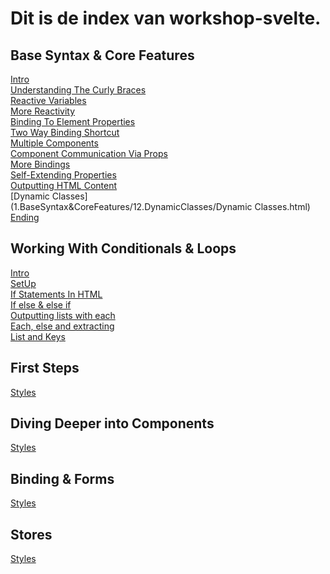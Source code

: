 # Dit is de index van workshop-svelte.

## Base Syntax & Core Features
[Intro](1.BaseSyntax&CoreFeatures/1.Intro/Intro.html) <br>
[Understanding The Curly Braces](1.BaseSyntax&CoreFeatures/2.UnderstandingTheCurlyBraces/UnderstandingTheCurlyBraces.html) <br>
[Reactive Variables](1.BaseSyntax&CoreFeatures/3.ReactiveVariables/ReactiveVariable.html) <br>
[More Reactivity](1.BaseSyntax&CoreFeatures/4.MoreReactivity/MoreReactivity.html) <br>
[Binding To Element Properties](1.BaseSyntax&CoreFeatures/5.BindingToElementProperties/BindingToElementProperties.html) <br>
[Two Way Binding Shortcut](1.BaseSyntax&CoreFeatures/6.TwoWayBindingShortcut/TwoWayBindingShortcut.html) <br>
[Multiple Components](1.BaseSyntax&CoreFeatures/7.MultipleComponents/MultipleComponents.html) <br>
[Component Communication Via Props](1.BaseSyntax&CoreFeatures/8.ComponentCommunicationViaProps/ComponentCommicationViaProps.html) <br>
[More Bindings](1.BaseSyntax&CoreFeatures/9.MoreBindings/MoreBindings.html) <br>
[Self-Extending Properties](1.BaseSyntax&CoreFeatures/10.SelfExtendingProperties/SelfExtendingProperties.html) <br>
[Outputting HTML Content](1.BaseSyntax&CoreFeatures/11.OutputtingHTMLcontent/OutputtingHTMLContent.html) <br>
[Dynamic Classes](1.BaseSyntax&CoreFeatures/12.DynamicClasses/Dynamic Classes.html) <br>
[Ending](1.BaseSyntax&CoreFeatures/13.End/End.html) <br>

## Working With Conditionals & Loops
[Intro](2.WorkingWithConditionals&Loops\1.Intro\Intro.html) <br>
[SetUp](2.WorkingWithConditionals&Loops\1.Intro\Setup.html) <br>
[If Statements In HTML](2.WorkingWithConditionals&Loops\2.IfStatementsInHTML\IfStatementsInHTML.html) <br>
[If else & else if](2.WorkingWithConditionals&Loops\3.IfElseElseIf\IfElseElseIf.html) <br>
[Outputting lists with each](2.WorkingWithConditionals&Loops\4.OutputtingListsWithEach\OutputtingListWithEach.html) <br>
[Each, else and extracting](2.WorkingWithConditionals&Loops\5.EachElseAndExtracting\EachElseAndExtracting.html) <br>
[List and Keys](2.WorkingWithConditionals&Loops\6.ListAndKeys\ListAndKeys.html) <br>


## First Steps
[Styles](3.FirstSteps\Styles.html) <br>


## Diving Deeper into Components
[Styles](4.ComponentDeepDive\Styles.html) <br>


## Binding & Forms
[Styles](5.BindingsAndForms\Styles.html) <br>


## Stores
[Styles](6.Stores\Styles.html) <br>


